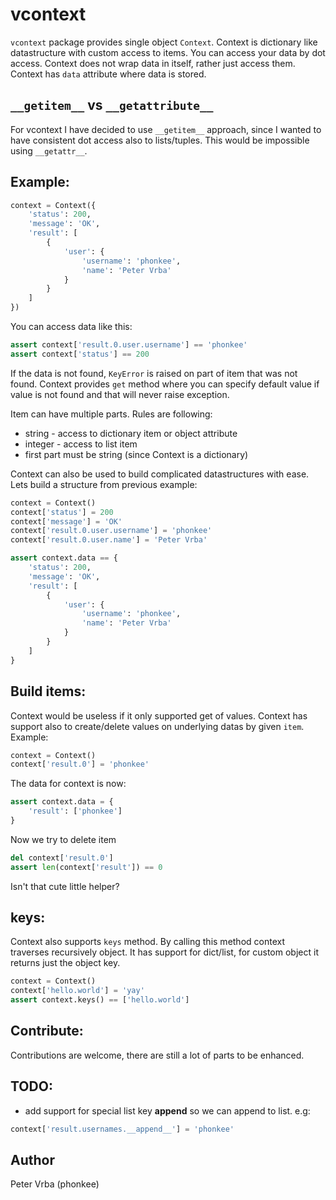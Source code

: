 vcontext
========

`vcontext` package provides single object `Context`. 
Context is dictionary like datastructure with custom access to items.
You can access your data by dot access. 
Context does not wrap data in itself, rather just access them. Context has `data` attribute where data is stored.

`__getitem__` vs `__getattribute__`
-------------------------------

For vcontext I have decided to use `__getitem__` approach, since I wanted to have consistent dot access also to lists/tuples.
This would be impossible using `__getattr__`.


Example:
--------

```python
context = Context({
    'status': 200,
    'message': 'OK',
    'result': [
        {
            'user': {
                'username': 'phonkee',
                'name': 'Peter Vrba'
            }
        }
    ]
})
```

You can access data like this:
    
```python
assert context['result.0.user.username'] == 'phonkee'
assert context['status'] == 200
```
    
If the data is not found, `KeyError` is raised on part of item that was not found. Context provides `get` method where 
you can specify default value if value is not found and that will never raise exception.

Item can have multiple parts. Rules are following:
* string - access to dictionary item or object attribute
* integer - access to list item
* first part must be string (since Context is a dictionary)

Context can also be used to build complicated datastructures with ease.
Lets build a structure from previous example:

```python
context = Context()
context['status'] = 200
context['message'] = 'OK'
context['result.0.user.username'] = 'phonkee'
context['result.0.user.name'] = 'Peter Vrba'

assert context.data == {
    'status': 200,
    'message': 'OK',
    'result': [
        {
            'user': {
                'username': 'phonkee',
                'name': 'Peter Vrba'
            }
        }
    ]
}
```

Build items:
------------

Context would be useless if it only supported get of values. Context has support also to create/delete values on 
underlying datas by given `item`. Example:

```python
context = Context()
context['result.0'] = 'phonkee'
```

The data for context is now:

```python
assert context.data = {
    'result': ['phonkee']
}
```

Now we try to delete item

```python
del context['result.0']
assert len(context['result']) == 0
```

Isn't that cute little helper?

keys:
-----

Context also supports `keys` method. By calling this method context traverses recursively object. It has support for
dict/list, for custom object it returns just the object key.

```python
context = Context()
context['hello.world'] = 'yay'
assert context.keys() == ['hello.world']
```

Contribute:
-----------

Contributions are welcome, there are still a lot of parts to be enhanced.

TODO:
-----
* add support for special list key __append__ so we can append to list. e.g: 
```python
context['result.usernames.__append__'] = 'phonkee'
```
Author
------

Peter Vrba (phonkee)

